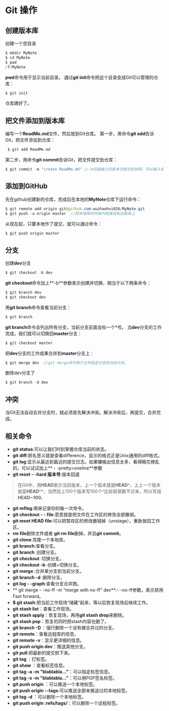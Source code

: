 # Git 操作
## 创建版本库 
创建一个空目录
````java
$ mkdir MyNote
$ cd MyNote
$ pwd
/f/MyNote
````
**pwd**命令用于显示当前目录。
通过**git init**命令把这个目录变成Git可以管理的仓库：
````java
$ git init
````
仓库建好了。
## 把文件添加到版本库
编写一个**ReadMe.md**文件，然后放到Git仓库。
第一步，用命令**git add**告诉Git，把文件添加到仓库：
````java
 $ git add ReadMe.md
````
第二步，用命令**git commit**告诉Git，把文件提交到仓库：
````java
$ git commit -m "create ReadMe.md" //-m后面输入的是本次提交的说明，可以输入任意内容。
````
## 添加到GitHub
先在github创建新的仓库，完成后在本地的**MyNote**仓库下运行命令：
````java
$ git remote add origin git@github.com:wuzhaohui026/MyNote.git
$ git push -u origin master  //把本地库的所有内容推送到远程库上

````
从现在起，只要本地作了提交，就可以通过命令：
````java
$ git push origin master
````
## 分支
创建**dev**分支
````java
$ git checkout -b dev
````
**git checkout**命令加上**-b**参数表示创建并切换，相当于以下两条命令：
````java
$ git branch dev
$ git checkout dev
````
用**git branch**命令查看当前分支：
````java
$ git branch
````
**git branch**命令会列出所有分支，当前分支前面会标一个*号。
当**dev**分支的工作完成，我们就可以切换回**master**分支：
````java
$ git checkout master
````
把**dev**分支的工作成果合并到**master**分支上：
````java
$ git merge dev  //git merge命令用于合并指定分支到当前分支。
````
删除dev分支了
````java
$ git branch -d dev
````
## 冲突
当Git无法自动合并分支时，就必须首先解决冲突。解决冲突后，再提交，合并完成。
## 相关命令
- **git status**:可以让我们时刻掌握仓库当前的状态。
- **git diff**:顾名思义就是查看difference，显示的格式正是Unix通用的diff格式。
- **git log**:显示从最近到最远的提交日志。如果嫌输出信息太多，看得眼花缭乱的，可以试试加上** - -pretty=oneline**参数
- **git reset - -hard 版本号**:版本回退
> 在Git中，用**HEAD**表示当前版本，上一个版本就是**HEAD^**，上上一个版本就是**HEAD^^**，当然往上100个版本写100个^比较容易数不过来，所以写成 **HEAD~100**。
- **git reflog**:用来记录你的每一次命令。
- **git checkout - - file**:意思就是把文件在工作区的修改全部撤销。
- **git reset HEAD file**:可以把暂存区的修改撤销掉（unstage），重新放回工作区。
- **rm file**删除文件或者 **git rm file**删掉，并且**git commit**。
- **git clone**:克隆一个本地库。
- **git branch**:查看分支。
- **git branch <name>**:创建分支。
- **git checkout <name>**:切换分支。
- **git checkout -b <name>**:创建+切换分支。
- **git merge <name>**:合并某分支到当前分支。
- **git branch -d <name>**:删除分支。
- **git log - -graph**:查看分支合并图。
- ** git merge - -no-ff -m "merge with no-ff" dev**:- -no-ff参数，表示禁用Fast forward。
- **$ git stash**:把当前工作现场“储藏”起来，等以后恢复现场后继续工作。
- **git stash list**：查看工作现场。
- **git stash apply**：恢复现场，再用**git stash drop**来删除。
- **git stash pop**：恢复的同时把stash内容也删了。
- **git branch -D <name>**：强行删除一个没有被合并过的分支。
- **git remote**：查看远程库的信息。
- **git remote -v**：显示更详细的信息。
- **git push origin dev**：推送其他分支。
- **git pull**:把最新的提交抓下来。
- **git tag <name>**：打标签。
- **git show <tagname>**：查看标签信息。
- **git tag -a <tagname> -m "blablabla..."**：可以指定标签信息。
- **git tag -s <tagname> -m "blablabla..."**：可以用PGP签名标签。
- **git push origin <tagname>**：可以推送一个本地标签。
- **git push origin --tags**:可以推送全部未推送过的本地标签。
- **git tag -d <tagname>**：可以删除一个本地标签。
- **git push origin :refs/tags/<tagname>**：可以删除一个远程标签。